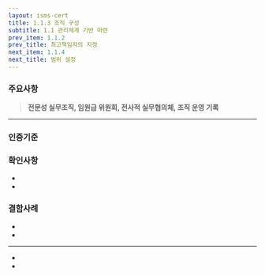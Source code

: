 ```yaml
---
layout: isms-cert
title: 1.1.3 조직 구성
subtitle: 1.1 관리체계 기반 마련
prev_item: 1.1.2
prev_title: 최고책임자의 지정
next_item: 1.1.4
next_title: 범위 설정 
---
```


### 주요사항  
> **전문성 실무조직, 임원급 위원회, 전사적 실무협의체, 조직 운영 기록**
---  

### 인증기준


### 확인사항
- 
- 

### 결함사례
- 
- 

---

- 
- 